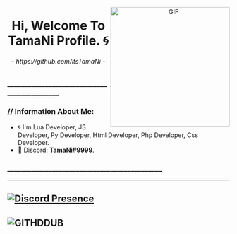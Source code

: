 <p>
   <div align="center">
  <img align="right" height="270px" alt="GIF" src="https://cdn.discordapp.com/attachments/889914614014410778/899412340146057236/eb1adbec173091c225ad27e8ca55f0ac.gif?cid=95b279447b8d627196ccacd09b85cd79a4e548e36a73d969&rid=200.gif&ct=g"/>
  </div>
  <h1 align="center"><b>Hi, Welcome To TamaNi Profile.  🌀</b></h1>
  <h6 align="center"> 
      <i>- https://github.com/itsTamaNi -</i>
   </h6>
</p>

</p>

  
  ### ____________________________________________

### // Information About Me:
- 🌀 I'm Lua Developer, JS Developer, Py Developer, Html Developer, Php Developer, Css Developer.</strong>
- 🌴 Discord: <strong>TamaNi#9999</strong>.
### _____________________________________________

______________________________________________________
## [![Discord Presence](https://lanyard-profile-readme.vercel.app/api/876094663096930365)](https://discord.com/users/876094663096930365)
## ![GITHDDUB](https://github-readme-stats.vercel.app/api/top-langs/?username=itsTamaNi&show_icon=ture&theme=radical)

